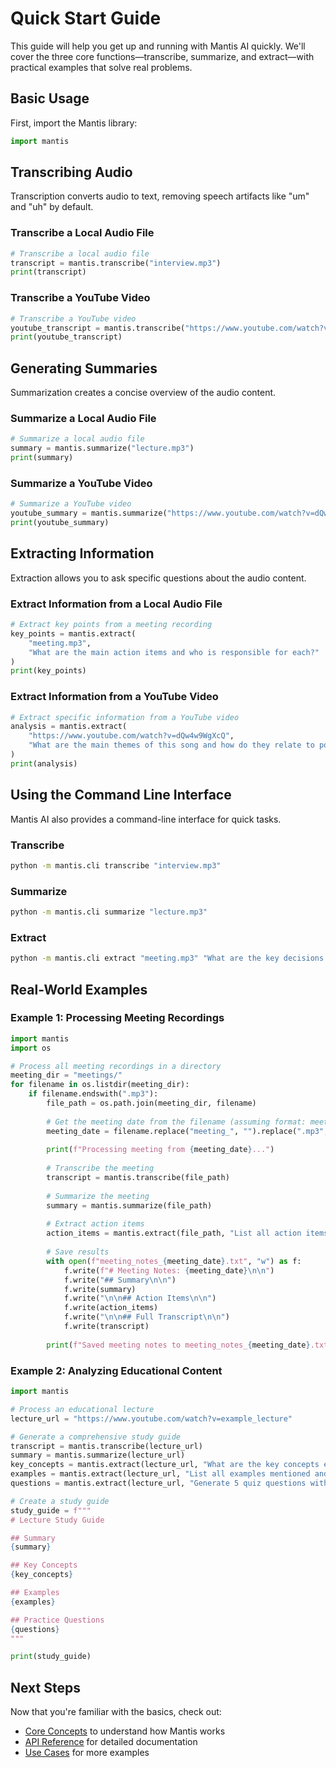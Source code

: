 # Quick Start Guide

This guide will help you get up and running with Mantis AI quickly. We'll cover the three core functions—transcribe, summarize, and extract—with practical examples that solve real problems.

## Basic Usage

First, import the Mantis library:

```python
import mantis
```

## Transcribing Audio

Transcription converts audio to text, removing speech artifacts like "um" and "uh" by default.

### Transcribe a Local Audio File

```python
# Transcribe a local audio file
transcript = mantis.transcribe("interview.mp3")
print(transcript)
```

### Transcribe a YouTube Video

```python
# Transcribe a YouTube video
youtube_transcript = mantis.transcribe("https://www.youtube.com/watch?v=dQw4w9WgXcQ")
print(youtube_transcript)
```

## Generating Summaries

Summarization creates a concise overview of the audio content.

### Summarize a Local Audio File

```python
# Summarize a local audio file
summary = mantis.summarize("lecture.mp3")
print(summary)
```

### Summarize a YouTube Video

```python
# Summarize a YouTube video
youtube_summary = mantis.summarize("https://www.youtube.com/watch?v=dQw4w9WgXcQ")
print(youtube_summary)
```

## Extracting Information

Extraction allows you to ask specific questions about the audio content.

### Extract Information from a Local Audio File

```python
# Extract key points from a meeting recording
key_points = mantis.extract(
    "meeting.mp3", 
    "What are the main action items and who is responsible for each?"
)
print(key_points)
```

### Extract Information from a YouTube Video

```python
# Extract specific information from a YouTube video
analysis = mantis.extract(
    "https://www.youtube.com/watch?v=dQw4w9WgXcQ",
    "What are the main themes of this song and how do they relate to popular culture?"
)
print(analysis)
```

## Using the Command Line Interface

Mantis AI also provides a command-line interface for quick tasks.

### Transcribe

```bash
python -m mantis.cli transcribe "interview.mp3"
```

### Summarize

```bash
python -m mantis.cli summarize "lecture.mp3"
```

### Extract

```bash
python -m mantis.cli extract "meeting.mp3" "What are the key decisions made in this meeting?"
```

## Real-World Examples

### Example 1: Processing Meeting Recordings

```python
import mantis
import os

# Process all meeting recordings in a directory
meeting_dir = "meetings/"
for filename in os.listdir(meeting_dir):
    if filename.endswith(".mp3"):
        file_path = os.path.join(meeting_dir, filename)
        
        # Get the meeting date from the filename (assuming format: meeting_YYYY-MM-DD.mp3)
        meeting_date = filename.replace("meeting_", "").replace(".mp3", "")
        
        print(f"Processing meeting from {meeting_date}...")
        
        # Transcribe the meeting
        transcript = mantis.transcribe(file_path)
        
        # Summarize the meeting
        summary = mantis.summarize(file_path)
        
        # Extract action items
        action_items = mantis.extract(file_path, "List all action items mentioned in this meeting")
        
        # Save results
        with open(f"meeting_notes_{meeting_date}.txt", "w") as f:
            f.write(f"# Meeting Notes: {meeting_date}\n\n")
            f.write("## Summary\n\n")
            f.write(summary)
            f.write("\n\n## Action Items\n\n")
            f.write(action_items)
            f.write("\n\n## Full Transcript\n\n")
            f.write(transcript)
        
        print(f"Saved meeting notes to meeting_notes_{meeting_date}.txt")
```

### Example 2: Analyzing Educational Content

```python
import mantis

# Process an educational lecture
lecture_url = "https://www.youtube.com/watch?v=example_lecture"

# Generate a comprehensive study guide
transcript = mantis.transcribe(lecture_url)
summary = mantis.summarize(lecture_url)
key_concepts = mantis.extract(lecture_url, "What are the key concepts explained in this lecture?")
examples = mantis.extract(lecture_url, "List all examples mentioned and explain their significance")
questions = mantis.extract(lecture_url, "Generate 5 quiz questions with answers based on this lecture")

# Create a study guide
study_guide = f"""
# Lecture Study Guide

## Summary
{summary}

## Key Concepts
{key_concepts}

## Examples
{examples}

## Practice Questions
{questions}
"""

print(study_guide)
```

## Next Steps

Now that you're familiar with the basics, check out:

- [Core Concepts](concepts.md) to understand how Mantis works
- [API Reference](api-reference.md) for detailed documentation
- [Use Cases](use-cases/index.md) for more examples 